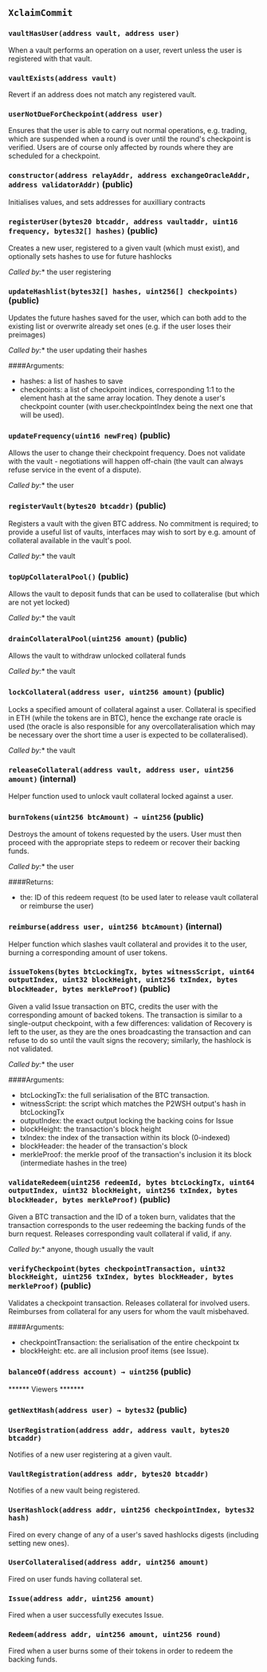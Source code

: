 ## `XclaimCommit`


### `vaultHasUser(address vault, address user)`
When a vault performs an operation on a user, revert unless the user is registered with that vault.

### `vaultExists(address vault)`
Revert if an address does not match any registered vault.

### `userNotDueForCheckpoint(address user)`
Ensures that the user is able to carry out normal operations, e.g. trading,
which are suspended when a round is over until the round's checkpoint is verified.
Users are of course only affected by rounds where they are scheduled for a checkpoint.


### `constructor(address relayAddr, address exchangeOracleAddr, address validatorAddr)` (public)
Initialises values, and sets addresses for auxilliary contracts


### `registerUser(bytes20 btcaddr, address vaultaddr, uint16 frequency, bytes32[] hashes)` (public)
Creates a new user, registered to a given vault (which must exist), and optionally sets
hashes to use for future hashlocks

*Called by:** the user registering


### `updateHashlist(bytes32[] hashes, uint256[] checkpoints)` (public)
Updates the future hashes saved for the user, which can both add to the existing list
or overwrite already set ones (e.g. if the user loses their preimages)

*Called by:** the user updating their hashes

####Arguments:
* hashes: a list of hashes to save
* checkpoints: a list of checkpoint indices, corresponding 1:1 to the element hash at the same array location. They denote a user's checkpoint counter (with user.checkpointIndex being the next one that will be used).


### `updateFrequency(uint16 newFreq)` (public)
Allows the user to change their checkpoint frequency. Does not validate with
the vault - negotiations will happen off-chain (the vault can always refuse service
in the event of a dispute).

*Called by:** the user


### `registerVault(bytes20 btcaddr)` (public)
Registers a vault with the given BTC address. No commitment is required; to
provide a useful list of vaults, interfaces may wish to sort by e.g. amount
of collateral available in the vault's pool.

*Called by:** the vault


### `topUpCollateralPool()` (public)
Allows the vault to deposit funds that can be used to collateralise
(but which are not yet locked)

*Called by:** the vault


### `drainCollateralPool(uint256 amount)` (public)
Allows the vault to withdraw unlocked collateral funds

*Called by:** the vault


### `lockCollateral(address user, uint256 amount)` (public)
Locks a specified amount of collateral against a user. Collateral is specified
in ETH (while the tokens are in BTC), hence the exchange rate oracle is used
(the oracle is also responsible for any overcollateralisation which may be
necessary over the short time a user is expected to be collateralised).

*Called by:** the vault


### `releaseCollateral(address vault, address user, uint256 amount)` (internal)
Helper function used to unlock vault collateral locked against a user.


### `burnTokens(uint256 btcAmount) → uint256` (public)
Destroys the amount of tokens requested by the users.
User must then proceed with the appropriate steps to redeem or recover
their backing funds.

*Called by:** the user

####Returns:
* the: ID of this redeem request (to be used later to release vault collateral or reimburse the user)

### `reimburse(address user, uint256 btcAmount)` (internal)
Helper function which slashes vault collateral and provides it to the user,
burning a corresponding amount of user tokens.


### `issueTokens(bytes btcLockingTx, bytes witnessScript, uint64 outputIndex, uint32 blockHeight, uint256 txIndex, bytes blockHeader, bytes merkleProof)` (public)
Given a valid Issue transaction on BTC, credits the user with the corresponding amount
of backed tokens.
The transaction is similar to a single-output checkpoint, with a few differences:
validation of Recovery is left to the user, as they are the ones broadcasting the
transaction and can refuse to do so until the vault signs the recovery; similarly,
the hashlock is not validated.

*Called by:** the user

####Arguments:
* btcLockingTx: the full serialisation of the BTC transaction.
* witnessScript: the script which matches the P2WSH output's hash in btcLockingTx
* outputIndex: the exact output locking the backing coins for Issue
* blockHeight: the transaction's block height
* txIndex: the index of the transaction within its block (0-indexed)
* blockHeader: the header of the transaction's block
* merkleProof: the merkle proof of the transaction's inclusion it its block (intermediate hashes in the tree)


### `validateRedeem(uint256 redeemId, bytes btcLockingTx, uint64 outputIndex, uint32 blockHeight, uint256 txIndex, bytes blockHeader, bytes merkleProof)` (public)
Given a BTC transaction and the ID of a token burn, validates that the transaction
corresponds to the user redeeming the backing funds of the burn request.
Releases corresponding vault collateral if valid, if any.

*Called by:** anyone, though usually the vault


### `verifyCheckpoint(bytes checkpointTransaction, uint32 blockHeight, uint256 txIndex, bytes blockHeader, bytes merkleProof)` (public)
Validates a checkpoint transaction. Releases collateral for involved users.
Reimburses from collateral for any users for whom the vault misbehaved.

####Arguments:
* checkpointTransaction: the serialisation of the entire checkpoint tx
* blockHeight: etc. are all inclusion proof items (see Issue).


### `balanceOf(address account) → uint256` (public)
****** Viewers *******


### `getNextHash(address user) → bytes32` (public)




### `UserRegistration(address addr, address vault, bytes20 btcaddr)`
Notifies of a new user registering at a given vault.

### `VaultRegistration(address addr, bytes20 btcaddr)`
Notifies of a new vault being registered.

### `UserHashlock(address addr, uint256 checkpointIndex, bytes32 hash)`
Fired on every change of any of a user's saved hashlocks digests (including setting new ones).

### `UserCollateralised(address addr, uint256 amount)`
Fired on user funds having collateral set.

### `Issue(address addr, uint256 amount)`
Fired when a user successfully executes Issue.

### `Redeem(address addr, uint256 amount, uint256 round)`
Fired when a user burns some of their tokens in order to redeem the backing funds.

